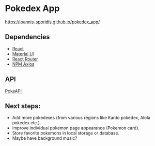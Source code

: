 # Pokedex App

https://ioannis-sporidis.github.io/pokedex_app/

## Dependencies

- [React](https://reactjs.org/)
- [Material UI](https://material-ui.com/)
- [React Router](https://reactrouter.com/)
- [NPM Axios](https://www.npmjs.com/package/axios)

## API
[PokeAPI](https://pokeapi.co/)

## Next steps:

- Add more pokedexes (from various regions like Kanto pokedex, Alola pokedex etc.).
- Improve individual pokemon page appearance (Pokemon card).
- Store favorite pokemons in local storage or database.
- Maybe have background music?

